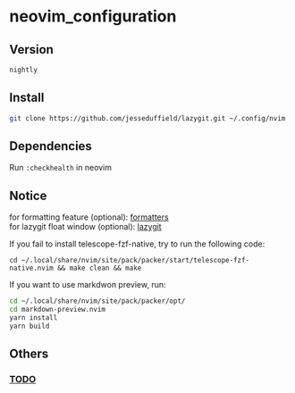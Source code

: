 # neovim_configuration  

## Version
```sh
nightly
```


## Install
```bash
git clone https://github.com/jesseduffield/lazygit.git ~/.config/nvim
```


## Dependencies
Run `:checkhealth` in neovim


## Notice
for formatting feature (optional): [formatters](./lua/config/plugins/formatter.lua) <br>
for lazygit float window (optional): [lazygit](https://github.com/jesseduffield/lazygit) <br>

If you fail to install telescope-fzf-native, try to run the following code:
```
cd ~/.local/share/nvim/site/pack/packer/start/telescope-fzf-native.nvim && make clean && make
```

If you want to use markdwon preview, run:
```sh
cd ~/.local/share/nvim/site/pack/packer/opt/
cd markdown-preview.nvim
yarn install
yarn build
```


## Others
### [TODO](./TODO.md)
